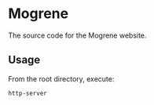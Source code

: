 # Mogrene

The source code for the Mogrene website.

## Usage

From the root directory, execute:

```
http-server
```
